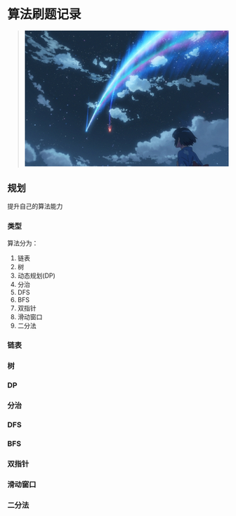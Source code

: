 # 算法刷题记录
>![](https://github.com/Carmenliukang/leetcode/blob/master/image/0.jpg)
## 规划
提升自己的算法能力

### 类型
算法分为：
1. 链表
2. 树
3. 动态规划(DP)
4. 分治
5. DFS
6. BFS 
7. 双指针
8. 滑动窗口
9. 二分法

### 链表

### 树

### DP

### 分治

### DFS

### BFS

### 双指针

### 滑动窗口

### 二分法